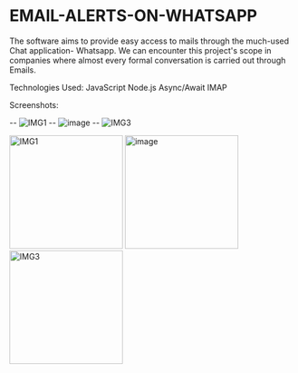 # EMAIL-ALERTS-ON-WHATSAPP
The software aims to provide easy access to mails through the much-used Chat application- Whatsapp. We can encounter this project's scope in companies where almost every formal conversation is carried out through Emails.

Technologies Used: JavaScript Node.js Async/Await IMAP

Screenshots:

-- ![IMG1](https://user-images.githubusercontent.com/63183752/159308277-39e82b0a-54c9-43a6-a889-3402c318c692.png)
-- ![image](https://user-images.githubusercontent.com/63183752/159308887-81c0b53b-e2ca-4079-a739-de61373910ff.png)
-- ![IMG3](https://user-images.githubusercontent.com/63183752/159308421-9b010284-f9bd-444f-b67b-285f26e4ab25.png)

<img src="https://user-images.githubusercontent.com/63183752/159308277-39e82b0a-54c9-43a6-a889-3402c318c692.png" alt="IMG1" width="200" />
<img src="https://user-images.githubusercontent.com/63183752/159308887-81c0b53b-e2ca-4079-a739-de61373910ff.png" alt="image" width="200" />
<img src="https://user-images.githubusercontent.com/63183752/159308421-9b010284-f9bd-444f-b67b-285f26e4ab25.png" alt="IMG3" width="200" />

